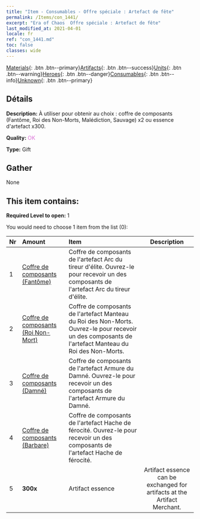 ```yaml
---
title: "Item - Consumables - Offre spéciale : Artefact de fête"
permalink: /Items/con_1441/
excerpt: "Era of Chaos  Offre spéciale : Artefact de fête"
last_modified_at: 2021-04-01
locale: fr
ref: "con_1441.md"
toc: false
classes: wide
---
```

 [Materials](/fr/Items/){: .btn .btn--primary}[Artifacts](/fr/Items/Artifacts/){: .btn .btn--success}[Units](/fr/Items/Units/){: .btn .btn--warning}[Heroes](/fr/Items/Heroes/){: .btn .btn--danger}[Consumables](/fr/Items/Consumables/){: .btn .btn--info}[Unknown](/fr/Items/Unknown/){: .btn .btn--primary}

## Détails
 **Description:** À utiliser pour obtenir au choix : coffre de composants (Fantôme, Roi des Non-Morts, Malédiction, Sauvage) x2 ou essence d'artefact x300.

 **Quality:** <span style="color: #DA70D6">OK</span>

 **Type:** Gift

## Gather

  None

## This item contains:

 **Required Level to open:** 1

 You would need to choose 1 item from the list (0):

  | Nr | Amount |     Item    | Description |
  |:---|:-------|:------------|:-----------:|
  | 1 | [Coffre de composants (Fantôme)](/fr/Items/con_1339/) | Coffre de composants de l'artefact Arc du tireur d'élite. Ouvrez-le pour recevoir un des composants de l'artefact Arc du tireur d'élite. | 
  | 2 | [Coffre de composants (Roi Non-Mort)](/fr/Items/con_1340/) | Coffre de composants de l'artefact Manteau du Roi des Non-Morts. Ouvrez-le pour recevoir un des composants de l'artefact Manteau du Roi des Non-Morts. | 
  | 3 | [Coffre de composants (Damné)](/fr/Items/con_1341/) | Coffre de composants de l'artefact Armure du Damné. Ouvrez-le pour recevoir un des composants de l'artefact Armure du Damné. | 
  | 4 | [Coffre de composants (Barbare)](/fr/Items/con_1342/) | Coffre de composants de l'artefact Hache de férocité. Ouvrez-le pour recevoir un des composants de l'artefact Hache de férocité. | 
  | 5 |  **300x** | Artifact essence | Artifact essence can be exchanged for artifacts at the Artifact Merchant.  | 
